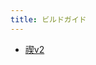 ```yaml
---
title: ビルドガイド
---
```


<!-- - [禊v1](/mobneko-keebs-doc/docs/build-guide/misogi-v1) -->
- [禊v2](/mobneko-keebs-doc/docs/build-guide/misogi-v2)